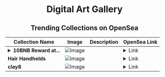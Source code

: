 <div align="center">

# Digital Art Gallery

## Trending Collections on OpenSea

| Collection Name                       | Image                                                                                     | Description                       | OpenSea Link                                                                                          |
|---------------------------------------|-------------------------------------------------------------------------------------------|-----------------------------------|--------------------------------------------------------------------------------------------------------|
| **<details><summary>10BNB Reward at...</summary>10BNB Reward at airdropbnb.lol  🎁</details>** | ![Image](https://i.seadn.io/s/raw/files/0c0d048163882a399ba24c6b0be3e2f2.jpg?w=500&auto=format?w=200&auto=format) |  | <details><summary>Link</summary>[10BNB Reward at airdropbnb.lol  🎁](https://opensea.io/collection/10bnb-reward-at-airdropbnb-lol-25)</details> |
| **Hair Handhelds** | ![Image](https://i.seadn.io/s/raw/files/dcf45dcb5cc0efcaf34f30a2c9347621.jpg?w=500&auto=format?w=200&auto=format) |  | <details><summary>Link</summary>[Hair Handhelds](https://opensea.io/collection/hair-handhelds)</details> |
| **clay8** | ![Image](https://i.seadn.io/s/raw/files/cd0ae7edf575ed55cf27836fac5fea96.png?w=500&auto=format?w=200&auto=format) |  | <details><summary>Link</summary>[clay8](https://opensea.io/collection/clay8)</details> |

</div>